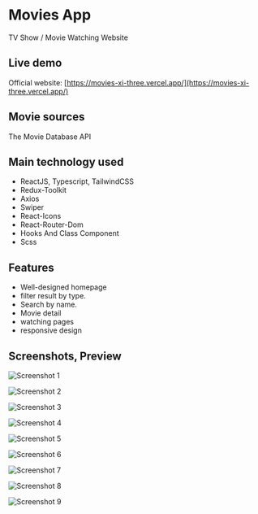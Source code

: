 # Movies App

TV Show / Movie Watching Website

## Live demo

Official website: [https://movies-xi-three.vercel.app/](https://movies-xi-three.vercel.app/)

## Movie sources

The Movie Database API

## Main technology used

- ReactJS, Typescript, TailwindCSS
- Redux-Toolkit
- Axios
- Swiper
- React-Icons
- React-Router-Dom
- Hooks And Class Component
- Scss

## Features

- Well-designed homepage
- filter result by type.
- Search by name.
- Movie detail
- watching pages
- responsive design

## Screenshots, Preview

![Screenshot 1](https://i.ibb.co/RBmQKG6/sec1.png)

![Screenshot 2](https://i.ibb.co/C11X3GK/sec2.png)

![Screenshot 3](https://i.ibb.co/y4Jhbhh/sec3.png)

![Screenshot 4](https://i.ibb.co/ScNntv0/sec4.png)

![Screenshot 5](https://i.ibb.co/SJk8cRY/screencapture-localhost-3000-movie-559-2022-08-21-02-04-49.png)

![Screenshot 6](https://i.ibb.co/q7PzQ69/sec5.png)

![Screenshot 7](https://i.ibb.co/GJ1K454/dec9.png)

![Screenshot 8](https://i.ibb.co/SJKd7q7/sec6.png)

![Screenshot 9](https://i.ibb.co/Czn9S1G/sec7.png)
